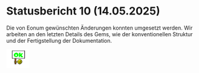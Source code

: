 # Statusbericht 10 (14.05.2025)

Die von Eonum gewünschten Änderungen konnten umgesetzt werden.
Wir arbeiten an den letzten Details des Gems, wie der konventionellen Struktur und der Fertigstellung der Dokumentation.



![Ok](./img/ok.png)
